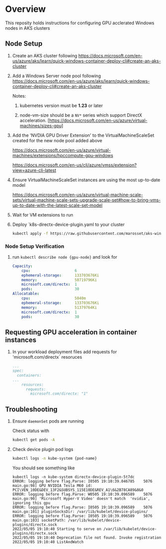 # Overview

This reposity holds instructions for configuring GPU acclerated Windows nodes in AKS clusters

## Node Setup

1. Create an AKS cluster following https://docs.microsoft.com/en-us/azure/aks/learn/quick-windows-container-deploy-cli#create-an-aks-cluster

1. Add a Windows Server node pool following https://docs.microsoft.com/en-us/azure/aks/learn/quick-windows-container-deploy-cli#create-an-aks-cluster

    Notes:

    1. kubernetes version must be **1.23** or later

    1. node-vm-size should be a `NV*` series which support DirectX acceleration. [https://docs.microsoft.com/en-us/azure/virtual-machines/sizes-gpu]

1. Add the 'NVDIA GPU Driver Extension' to the VirtualMachineScaleSet created for the new node pool added above

    https://docs.microsoft.com/en-us/azure/virtual-machines/extensions/hpccompute-gpu-windows

    https://docs.microsoft.com/en-us/cli/azure/vmss/extension?view=azure-cli-latest

1. Ensure VirtualMachineScaleSet instances are using the most up-to-date model

    https://docs.microsoft.com/en-us/azure/virtual-machine-scale-sets/virtual-machine-scale-sets-upgrade-scale-set#how-to-bring-vms-up-to-date-with-the-latest-scale-set-model

1. Wait for VM extensions to run

1. Deploy `k8s-directx-device-plugin.yaml to your cluster

    ```bash
    kubectl apply -f https://raw.githubusercontent.com/marosset/aks-windows-gpu-acceleration/master/k8s-directx-device-plugin/k8s-directx-device-plugin.yaml
    ```

### Node Setup Verification

1. run `kubectl describe node {gpu-node}` and look for

    ```yaml
    Capacity:
        cpu:                    6
        ephemeral-storage:      133703676Ki
        memory:                 58719796Ki
        microsoft.com/directx:  1
        pods:                   30
    Allocatable:
        cpu:                    5840m
        ephemeral-storage:      133703676Ki
        memory:                 51379764Ki
        microsoft.com/directx:  1
        pods:                   30
    ```

## Requesting GPU acceleration in container instances

1. In your workload deployment files add requests for 'microsoft.com/directx` resoruces 

    ```yaml
    ...
    spec:
      containers:
    ...
        resources:
          requests:
            microsoft.com/directx: "1"
    ```

## Troubleshooting

1. Ensure `daemonSet` pods are running

    Check status with

    ```bash
    kubectl get pods -A
    ```

1. Check device plugin pod logs

    ```bash
    kubectl logs -n kube-system {pod-name}
    ```

    You should see something like

    ```log
    kubectl logs -n kube-system directx-device-plugin-5t7dc
    ERROR: logging before flag.Parse: I0505 19:10:39.046785    5076 main.go:98] GPU NVIDIA Tesla M60 id: PCI\VEN_10DE&DEV_13F2&SUBSYS_115E10DE&REV_A1\6&2B78CA89&0&0
    ERROR: logging before flag.Parse: W0505 19:10:39.096589    5076 main.go:90] 'Microsoft Hyper-V Video' doesn't match  'nvidia', ignoring this gpu
    ERROR: logging before flag.Parse: I0505 19:10:39.096589    5076 main.go:101] pluginSocksDir: /var/lib/kubelet/device-plugins/
    ERROR: logging before flag.Parse: I0505 19:10:39.096589    5076 main.go:103] socketPath: /var/lib/kubelet/device-plugins/directx.sock
    2022/05/05 19:10:40 Starting to serve on /var/lib/kubelet/device-plugins/directx.sock
    2022/05/05 19:10:40 Deprecation file not found. Invoke registration
    2022/05/05 19:10:40 ListAndWatch
    ```
